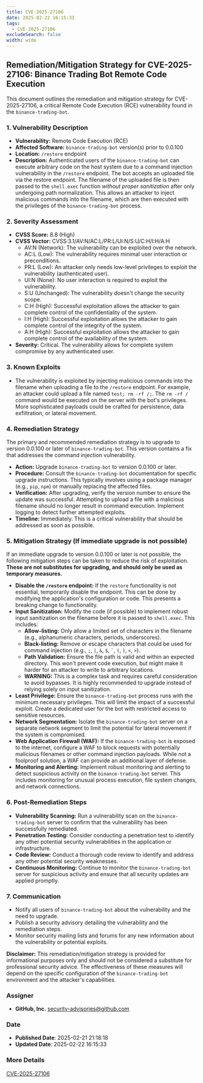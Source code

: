 ```yaml
---
title: CVE-2025-27106
date: 2025-02-22 16:15:33
tags:
  - CVE-2025-27106
excludeSearch: false
width: wide
---
```


## Remediation/Mitigation Strategy for CVE-2025-27106: Binance Trading Bot Remote Code Execution

This document outlines the remediation and mitigation strategy for CVE-2025-27106, a critical Remote Code Execution (RCE) vulnerability found in the `binance-trading-bot`.

### 1. Vulnerability Description

*   **Vulnerability:** Remote Code Execution (RCE)
*   **Affected Software:** `binance-trading-bot` version(s) prior to 0.0.100
*   **Location:** `/restore` endpoint
*   **Description:**  Authenticated users of the `binance-trading-bot` can execute arbitrary code on the host system due to a command injection vulnerability in the `/restore` endpoint. The bot accepts an uploaded file via the restore endpoint.  The filename of the uploaded file is then passed to the `shell.exec` function *without proper sanitization* after only undergoing path normalization. This allows an attacker to inject malicious commands into the filename, which are then executed with the privileges of the `binance-trading-bot` process.

### 2. Severity Assessment

*   **CVSS Score:** 8.8 (High)
*   **CVSS Vector:** CVSS:3.1/AV:N/AC:L/PR:L/UI:N/S:U/C:H/I:H/A:H
    *   AV:N (Network): The vulnerability can be exploited over the network.
    *   AC:L (Low):  The vulnerability requires minimal user interaction or preconditions.
    *   PR:L (Low):  An attacker only needs low-level privileges to exploit the vulnerability (authenticated user).
    *   UI:N (None): No user interaction is required to exploit the vulnerability.
    *   S:U (Unchanged): The vulnerability doesn't change the security scope.
    *   C:H (High):  Successful exploitation allows the attacker to gain complete control of the confidentiality of the system.
    *   I:H (High):  Successful exploitation allows the attacker to gain complete control of the integrity of the system.
    *   A:H (High):  Successful exploitation allows the attacker to gain complete control of the availability of the system.
*   **Severity:** Critical.  The vulnerability allows for complete system compromise by any authenticated user.

### 3. Known Exploits

*   The vulnerability is exploited by injecting malicious commands into the filename when uploading a file to the `/restore` endpoint.  For example, an attacker could upload a file named `test; rm -rf /;`.  The `rm -rf /` command would be executed on the server with the bot's privileges.  More sophisticated payloads could be crafted for persistence, data exfiltration, or lateral movement.

### 4. Remediation Strategy

The primary and recommended remediation strategy is to upgrade to version 0.0.100 or later of `binance-trading-bot`. This version contains a fix that addresses the command injection vulnerability.

*   **Action:** Upgrade `binance-trading-bot` to version 0.0.100 or later.
*   **Procedure:**  Consult the `binance-trading-bot` documentation for specific upgrade instructions.  This typically involves using a package manager (e.g., `pip`, `npm`) or manually replacing the affected files.
*   **Verification:** After upgrading, verify the version number to ensure the update was successful.  Attempting to upload a file with a malicious filename should no longer result in command execution.  Implement logging to detect further attempted exploits.
*   **Timeline:**  Immediately.  This is a critical vulnerability that should be addressed as soon as possible.

### 5. Mitigation Strategy (If immediate upgrade is not possible)

If an immediate upgrade to version 0.0.100 or later is not possible, the following mitigation steps can be taken to reduce the risk of exploitation. **These are not substitutes for upgrading, and should only be used as temporary measures.**

*   **Disable the `/restore` endpoint:**  If the `restore` functionality is not essential, temporarily disable the endpoint.  This can be done by modifying the application's configuration or code. This presents a breaking change to functionality.
*   **Input Sanitization:** Modify the code (if possible) to implement robust input sanitization on the filename before it is passed to `shell.exec`.  This includes:
    *   **Allow-listing:**  Only allow a limited set of characters in the filename (e.g., alphanumeric characters, periods, underscores).
    *   **Black-listing:**  Remove or escape characters that could be used for command injection (e.g., `;`, `|`, `&`, `$`, `` ` ``, `(`, `)`, `<`, `>`).
    *   **Path Validation:** Ensure the file path is valid and within an expected directory. This won't prevent code execution, but might make it harder for an attacker to write to arbitrary locations.
    *   **WARNING:** This is a complex task and requires careful consideration to avoid bypasses. It is highly recommended to upgrade instead of relying solely on input sanitization.
*   **Least Privilege:**  Ensure the `binance-trading-bot` process runs with the minimum necessary privileges.  This will limit the impact of a successful exploit.  Create a dedicated user for the bot with restricted access to sensitive resources.
*   **Network Segmentation:**  Isolate the `binance-trading-bot` server on a separate network segment to limit the potential for lateral movement if the system is compromised.
*   **Web Application Firewall (WAF):**  If the `binance-trading-bot` is exposed to the internet, configure a WAF to block requests with potentially malicious filenames or other command injection payloads.  While not a foolproof solution, a WAF can provide an additional layer of defense.
*   **Monitoring and Alerting:**  Implement robust monitoring and alerting to detect suspicious activity on the `binance-trading-bot` server.  This includes monitoring for unusual process execution, file system changes, and network connections.

### 6. Post-Remediation Steps

*   **Vulnerability Scanning:**  Run a vulnerability scan on the `binance-trading-bot` server to confirm that the vulnerability has been successfully remediated.
*   **Penetration Testing:**  Consider conducting a penetration test to identify any other potential security vulnerabilities in the application or infrastructure.
*   **Code Review:**  Conduct a thorough code review to identify and address any other potential security weaknesses.
*   **Continuous Monitoring:**  Continue to monitor the `binance-trading-bot` server for suspicious activity and ensure that all security updates are applied promptly.

### 7. Communication

*   Notify all users of `binance-trading-bot` about the vulnerability and the need to upgrade.
*   Publish a security advisory detailing the vulnerability and the remediation steps.
*   Monitor security mailing lists and forums for any new information about the vulnerability or potential exploits.

**Disclaimer:** This remediation/mitigation strategy is provided for informational purposes only and should not be considered a substitute for professional security advice. The effectiveness of these measures will depend on the specific configuration of the `binance-trading-bot` environment and the attacker's capabilities.

### Assigner
- **GitHub, Inc.** <security-advisories@github.com>

### Date
- **Published Date**: 2025-02-21 21:18:18
- **Updated Date**: 2025-02-22 16:15:33

 

### More Details
[CVE-2025-27106](https://www.cvedetails.com/cve/CVE-2025-27106)